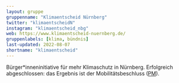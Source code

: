 ```yaml
---
layout: gruppe
gruppenname: "Klimaentscheid Nürnberg"
twitter: "klimaentscheidN"
instagram: "klimaentscheid_nbg"
web: https://www.klimaentscheid-nuernberg.de/
gruppenlabels: [klima, bündnis]
last-updated: 2022-08-07
shortname: "klimaentscheid"
---
```


Bürger\*inneninitiative für mehr Klimaschutz in Nürnberg. Erfolgreich abgeschlossen: das Ergebnis ist der Mobilitätsbeschluss ([PM](https://radentscheid-nuernberg.de/fileadmin/Pressemitteilungen/2021-01-27_Mobilitaetsbeschluss/270121_Radentscheid_Mobilitaetsbeschluss.pdf)).
